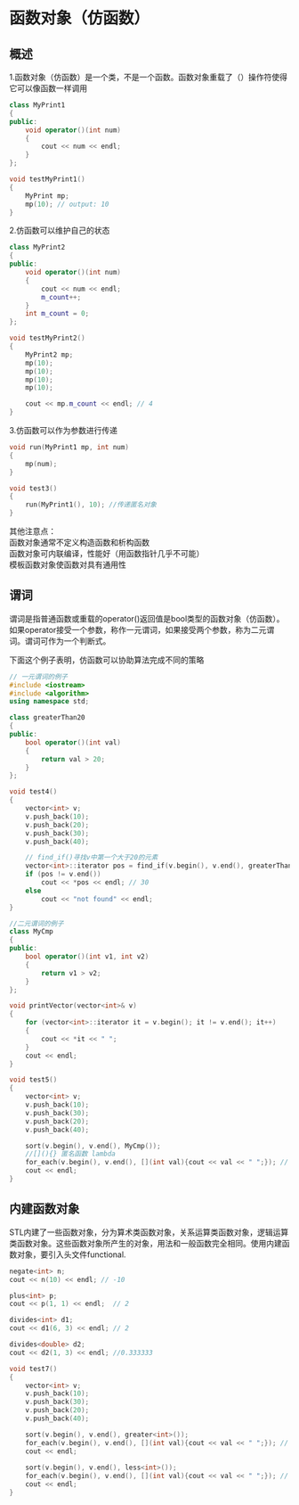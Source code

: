 # 函数对象（仿函数）  

## 概述  

1.函数对象（仿函数）是一个类，不是一个函数。函数对象重载了（）操作符使得它可以像函数一样调用  

```c++
class MyPrint1
{
public: 
    void operator()(int num)
    {
        cout << num << endl;
    }
};

void testMyPrint1()
{
    MyPrint mp;
    mp(10); // output: 10
}
```

2.仿函数可以维护自己的状态  

```c++
class MyPrint2
{
public:
    void operator()(int num)
    {
        cout << num << endl;
        m_count++;
    }
    int m_count = 0;
};

void testMyPrint2()
{
    MyPrint2 mp;
    mp(10);
    mp(10);
    mp(10);
    mp(10);

    cout << mp.m_count << endl; // 4
}
```

3.仿函数可以作为参数进行传递  

```c++
void run(MyPrint1 mp, int num)
{
    mp(num);
}

void test3()
{
    run(MyPrint1(), 10); //传递匿名对象
}
```

其他注意点：  
函数对象通常不定义构造函数和析构函数  
函数对象可内联编译，性能好（用函数指针几乎不可能）  
模板函数对象使函数对具有通用性  

## 谓词  

谓词是指普通函数或重载的operator()返回值是bool类型的函数对象（仿函数）。如果operator接受一个参数，称作一元谓词，如果接受两个参数，称为二元谓词。谓词可作为一个判断式。  

下面这个例子表明，仿函数可以协助算法完成不同的策略  

```c++
// 一元谓词的例子
#include <iostream>
#include <algorithm>
using namespace std;

class greaterThan20
{
public:
    bool operator()(int val)
    {
        return val > 20;
    }
};

void test4()
{
    vector<int> v;
    v.push_back(10);
    v.push_back(20);
    v.push_back(30);
    v.push_back(40);

    // find_if()寻找v中第一个大于20的元素
    vector<int>::iterator pos = find_if(v.begin(), v.end(), greaterThan20());
    if (pos != v.end())
        cout << *pos << endl; // 30  
    else
        cout << "not found" << endl;
}
```

```c++
//二元谓词的例子 
class MyCmp
{
public:
    bool operator()(int v1, int v2)
    {
        return v1 > v2;
    }
};

void printVector(vector<int>& v)
{
    for (vector<int>::iterator it = v.begin(); it != v.end(); it++)
    {
        cout << *it << " ";
    }
    cout << endl;
}

void test5()
{
    vector<int> v;
    v.push_back(10);
    v.push_back(30);
    v.push_back(20);
    v.push_back(40);

    sort(v.begin(), v.end(), MyCmp());
    //[](){} 匿名函数 lambda
    for_each(v.begin(), v.end(), [](int val){cout << val << " ";}); // 40 30 20 10
    cout << endl;
}
```

## 内建函数对象  

STL内建了一些函数对象，分为算术类函数对象，关系运算类函数对象，逻辑运算类函数对象。这些函数对象所产生的对象，用法和一般函数完全相同。使用内建函数对象，要引入头文件functional.  

```c++
negate<int> n;
cout << n(10) << endl; // -10

plus<int> p;
cout << p(1, 1) << endl;  // 2

divides<int> d1;
cout << d1(6, 3) << endl; // 2

divides<double> d2;
cout << d2(1, 3) << endl; //0.333333
```

```c++
void test7()
{
    vector<int> v;
    v.push_back(10);
    v.push_back(30);
    v.push_back(20);
    v.push_back(40);

    sort(v.begin(), v.end(), greater<int>());
    for_each(v.begin(), v.end(), [](int val){cout << val << " ";}); // 40 30 20 10
    cout << endl;
    
    sort(v.begin(), v.end(), less<int>());
    for_each(v.begin(), v.end(), [](int val){cout << val << " ";}); // 10 20 30 40
    cout << endl;
}
```
